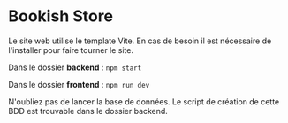 # Bookish Store

Le site web utilise le template Vite. En cas de besoin il est nécessaire de l'installer pour faire tourner le site. 

Dans le dossier **backend** : ```npm start```

Dans le dossier **frontend** : ```npm run dev```

N'oubliez pas de lancer la base de données. Le script de création de cette BDD est trouvable dans le dossier backend.
